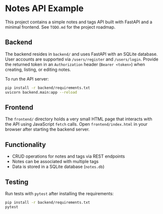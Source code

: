 # Notes API Example

This project contains a simple notes and tags API built with FastAPI and a minimal frontend.
See `TODO.md` for the project roadmap.

## Backend

The backend resides in `backend/` and uses FastAPI with an SQLite database.
User accounts are supported via `/users/register` and `/users/login`. Provide the returned token in an `Authorization` header (`Bearer <token>`) when creating, listing, or editing notes.

To run the API server:

```bash
pip install -r backend/requirements.txt
uvicorn backend.main:app --reload
```

## Frontend

The `frontend/` directory holds a very small HTML page that interacts with the API using JavaScript `fetch` calls. Open `frontend/index.html` in your browser after starting the backend server.

## Functionality

- CRUD operations for notes and tags via REST endpoints
- Notes can be associated with multiple tags
- Data is stored in a SQLite database (`notes.db`)

## Testing

Run tests with `pytest` after installing the requirements:

```bash
pip install -r backend/requirements.txt
pytest
```
